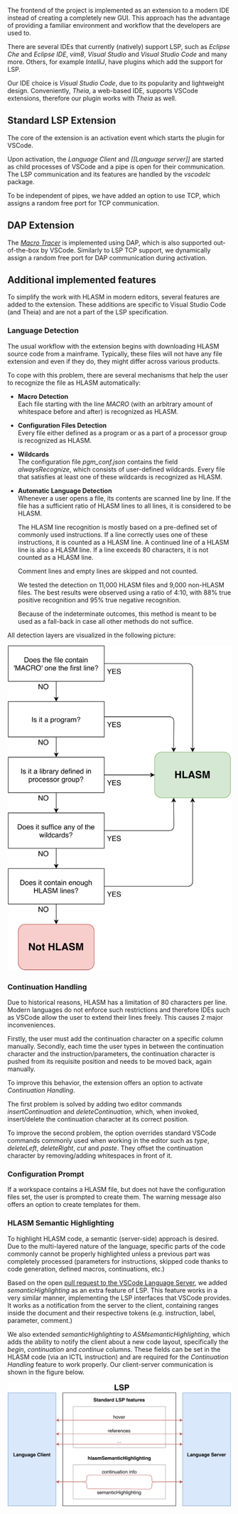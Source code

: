 The frontend of the project is implemented as an extension to a modern IDE instead of creating a completely new GUI. This approach has the advantage of providing a familiar environment and workflow that the developers are used to.

There are several IDEs that currently (natively) support LSP, such as *Eclipse Che* and *Eclipse IDE*, *vim8*, *Visual Studio* and *Visual Studio Code* and many more. Others, for example *IntelliJ*, have plugins which add the support for LSP.

Our IDE choice is *Visual Studio Code*, due to its popularity and lightweight design. Conveniently, *Theia*, a web-based IDE, supports VSCode extensions, therefore our plugin works with *Theia* as well.

Standard LSP Extension
----------------------

The core of the extension is an activation event which starts the plugin for VSCode.

Upon activation, the *Language Client* and *[[Language server]]* are started as child processes of VSCode and a pipe is open for their communication. The LSP communication and its features are handled by the *vscodelc* package.

To be independent of pipes, we have added an option to use TCP, which assigns a random free port for TCP communication.

DAP Extension
-------------

The [*Macro Tracer*](https://github.com/eclipse/che-che4z-lsp-for-hlasm/wiki/Macro-tracer)  is implemented using DAP, which is also supported out-of-the-box by VSCode. Similarly to LSP TCP support, we dynamically assign a random free port for DAP communication during  activation.

Additional implemented features
-------------------------------

To simplify the work with HLASM in modern editors, several features are added to the extension. These additions are specific to Visual Studio Code (and Theia) and are not a part of the LSP specification.

### Language Detection

The usual workflow with the extension begins with downloading HLASM source code from a mainframe. Typically, these files will not have any file extension and even if they do, they might differ across various products.

To cope with this problem, there are several mechanisms that help the user to recognize the file as HLASM automatically:

- **Macro Detection**  
Each file starting with the line *MACRO* (with an arbitrary amount of whitespace before and after) is recognized as HLASM.

- **Configuration Files Detection**  
Every file either defined as a program or as a part of a processor group is recognized as HLASM.

- **Wildcards**  
The configuration file *pgm\_conf.json* contains the field *alwaysRecognize*, which consists of user-defined wildcards. Every file that satisfies at least one of these wildcards is recognized as HLASM.

- **Automatic Language Detection**  
    Whenever a user opens a file, its contents are scanned line by line. If the file has a sufficient ratio of HLASM lines to all lines, it is considered to be HLASM.

    The HLASM line recognition is mostly based on a pre-defined set of commonly used instructions. If a line correctly uses one of these instructions, it is counted as a HLASM line. A continued line of a HLASM line is also a HLASM line. If a line exceeds 80 characters, it is not counted as a HLASM line.

    Comment lines and empty lines are skipped and not counted.

    We tested the detection on 11,000 HLASM files and 9,000 non-HLASM files. The best results were observed using a ratio of 4:10, with 88% true positive recognition and 95% true negative recognition.

    Because of the indeterminate outcomes, this method is meant to be used as a fall-back in case all other methods do not suffice.

All detection layers are visualized in the following picture:

<img src="img/lang_detection.svg" alt="Language Detection layers." />

### Continuation Handling

Due to historical reasons, HLASM has a limitation of 80 characters per line. Modern languages do not enforce such restrictions and therefore IDEs such as VSCode allow the user to extend their lines freely. This causes 2 major inconveniences.

Firstly, the user must add the continuation character on a specific column manually. Secondly, each time the user types in between the continuation character and the instruction/parameters, the continuation character is pushed from its requisite position and needs to be moved back, again manually.

To improve this behavior, the extension offers an option to activate *Continuation Handling*.

The first problem is solved by adding two editor commands *insertContinuation* and *deleteContinuation*, which, when invoked, insert/delete the continuation character at its correct position.

To improve the second problem, the option overrides standard VSCode commands commonly used when working in the editor such as *type*, *deleteLeft*, *deleteRight*, *cut* and *paste*. They offset the continuation character by removing/adding whitespaces in front of it.

### Configuration Prompt

If a workspace contains a HLASM file, but does not have the configuration files set, the user is prompted to create them. The warning message also offers an option to create templates for them.

### HLASM Semantic Highlighting

To highlight HLASM code, a semantic (server-side) approach is desired. Due to the multi-layered nature of the language, specific parts of the code commonly cannot be properly highlighted unless a previous part was completely processed (parameters for instructions, skipped code thanks to code generation, defined macros, continuations, etc.)

Based on the open [pull request to the VSCode Language Server](https://github.com/microsoft/vscode-languageserver-node/pull/367/files), we added *semanticHighlighting* as an extra feature of LSP. This feature works in a very similar manner, implementing the LSP interfaces that VSCode provides. It works as a notification from the server to the client, containing ranges inside the document and their respective tokens (e.g. instruction, label, parameter, comment.)

We also extended *semanticHighlighting* to *ASMsemanticHighlighting*, which adds the ability to notify the client about a new code layout, specifically the *begin*, *continuation* and *continue* columns. These fields can be set in the HLASM code (via an ICTL instruction) and are required for the *Continuation Handling* feature to work properly. Our client-server communication is shown in the figure below.

<img src="img/lsp_addition.svg" alt="The addition of semantic highlighting to the LSP communication." />
